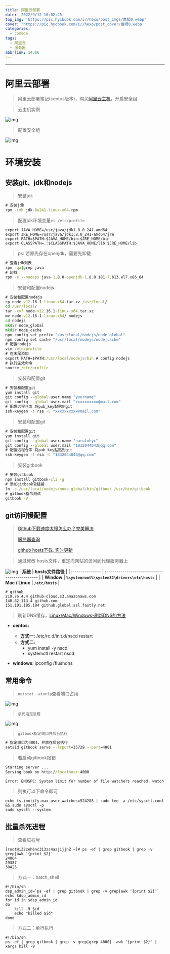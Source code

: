 ```yaml
---
title: 阿里云部署
date: '2022/9/12 10:02:25'
top_img: 'https://pic.hycbook.com/i//hexo/post_imgs/蕾姆0.webp'
cover: 'https://pic.hycbook.com/i//hexo/post_cover/蕾姆0.webp'
categories:
  - common
tags:
  - 阿里云
  - 服务器
abbrlink: 14386
---
```



---

# 阿里云部署


>阿里云部署笔记(centos版本)，购买[阿里云主机](https://www.aliyun.com/)，开启安全组

> 云主机实例

![img](https://pic.hycbook.com/i/hexo/bk_resources/common/1.alicloud_deployment/image-20200328203641733.webp)

> 配置安全组

![img](https://pic.hycbook.com/i/hexo/bk_resources/common/1.alicloud_deployment/image-20200328203832056.webp)
# 环境安装

## 安装git、jdk和nodejs

> 安装jdk

```cmd
# 安装jdk
rpm -ivh jdk-8u241-linux-x64.rpm
```

> 配置jdk环境变量`vi /etc/profile`
>

```
export JAVA_HOME=/usr/java/jdk1.8.0_241-amd64
export JRE_HOME=/usr/java/jdk1.8.0_241-amd64/jre
export PATH=$PATH:$JAVA_HOME/bin:$JRE_HOME/bin
export CLASSPATH=.:$CLASSPATH:$JAVA_HOME/lib:$JRE_HOME/lib
```

> ps: 若原先存在openjdk，需要先卸载

```cmd
# 查看jdk列表
rpm -qa|grep java
# 卸载
rpm -e --nodeps java-1.8.0-openjdk-1.8.0.181-7.b13.el7.x86_64
```

> 安装和配置nodejs

```cmd
# 安装和配置nodejs
cp node-v12.16.1-linux-x64.tar.xz /usr/local/
cd /usr/local/
tar -xvf node-v12.16.1-linux-x64.tar.xz
mv node-v12.16.1-linux-x64/ nodejs
cd nodejs
mkdir node_global
mkdir node_cache
npm config set prefix "/usr/local/nodejs/node_global"
npm config set cache "/usr/local/nodejs/node_cache"
# 配置nodejs
vim /etc/profile
# 在末尾添加
export PATH=$PATH:/usr/local/nodejs/bin # config nodejs
# 执行生效命令
source /etc/profile
```

> 安装和配置git


```cmd
# 安装和配置git
yum install git
git config --global user.name "yourname"
git config --global user.mail "xxxxxxxxxx@mail.com"
# 配置远程仓库 将pub_key黏贴到git
ssh-keygen -t rsa -C "xxxxxxxxxx@mail.com"
```

> 安装和配置git


```cmd
# 安装和配置git
yum install git
git config --global user.name "narutohyc"
git config --global user.mail "1832044043@qq.com"
# 配置远程仓库 将pub_key黏贴到git
ssh-keygen -t rsa -C "1832044043@qq.com"
```

> 安装gitbook

```cmd
# 安装gitbook
npm install gitbook-cli -g
# 添加gitbook软链接
ln -s /usr/local/nodejs/node_global/bin/gitbook /usr/bin/gitbook
# gitbook指令测试
gitbook -V
```

## git访问慢配置

> [Github下载速度太慢怎么办？完美解决](https://yq.aliyun.com/articles/713169)
>
> [服务器查询](https://www.ipaddress.com/?spm=a2c4e.10696291.0.0.1d6f19a4MrZtLO)
>
> [github hosts下载, 实时更新](https://github.com/521xueweihan/GitHub520)

> 通过修改 hosts文件，重定向网站的访问到代理服务器上

![img](https://pic.hycbook.com/i/hexo/bk_resources/common/1.alicloud_deployment/image-20200328210756641.webp)
| **系统**        | **hosts文件路径**                             |
| :-------------- | :-------------------------------------------- |
| **Window**      | **`%systemroot%\system32\drivers\etc\hosts`** |
| **Mac / Linux** | **`/etc/hosts`**                              |

```properties
# github
219.76.4.4 github-cloud.s3.amazonaws.com
140.82.113.4 github.com
151.101.185.194 github.global.ssl.fastly.net
```

> 刷新DNS缓存，[Linux/Mac/Windows-刷新DNS的方法](https://baijiahao.baidu.com/s?id=1616353495084098905&wfr=spider&for=pc)

* **centos:** 
  * **方式一:** /etc/rc.d/init.d/nscd restart
  * **方式二:** 
    * yum install -y nscd
    * systemctl restart nscd

* **windows**: ipconfig /flushdns

## 常用命令

> `netstat -atunlp`查看端口占用

![img](https://pic.hycbook.com/i/hexo/bk_resources/common/1.alicloud_deployment/image-20200328210123194.webp)
> `杀死指定进程`

![img](https://pic.hycbook.com/i/hexo/bk_resources/common/1.alicloud_deployment/image-20200328210327497.webp)
> `gitbook指定端口并后台执行`

```cmd
# 指定端口为4001，并放在后台执行
setsid gitbook serve --lrport=35729 --port=4001
```

> 若启动gitbook报错

```cmd
Starting server ...
Serving book on http://localhost:4000

Error: ENOSPC: System limit for number of file watchers reached, watch '/home/hyc/github/bk_python/node_modules/entities/mathjax/jax/output/HTML-CSS/fonts/Neo-Euler/Symbols'
```

> 则执行以下命令即可

```shell
echo fs.inotify.max_user_watches=524288 | sudo tee -a /etc/sysctl.conf && sudo sysctl -p
sudo sysctl --system
```

## 批量杀死进程

> 查看进程号

```shell
[root@iZ2zeh6nc313zs4azjijjnZ ~]# ps -ef | grep gitbook | grep -v grep|awk '{print $2}'
24064
29387
30425
```

> 方式一：batch_shell

```shell
#!/bin/sh
dsp_admin_id=`ps -ef | grep gitbook | grep -v grep|awk '{print $2}'`
echo $dsp_admin_id
for id in $dsp_admin_id
do
    kill -9 $id  
    echo "killed $id" 
done
```

> 方式二：单行执行

```shell
#!/bin/sh
ps -ef | grep gitbook | grep -v grep|grep 4000|  awk '{print $2}' | xargs kill -9
```



